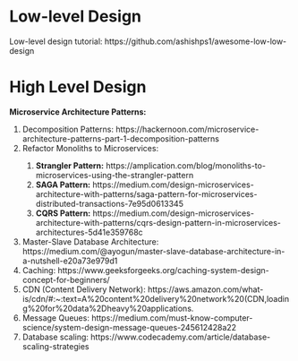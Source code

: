 <h1>Low-level Design</h1>
Low-level design tutorial: https://github.com/ashishps1/awesome-low-low-design

<h1>High Level Design</h1> 
<strong>Microservice Architecture Patterns:</strong>
<ol>
  <li>Decomposition Patterns: https://hackernoon.com/microservice-architecture-patterns-part-1-decomposition-patterns</li>
  <li>Refactor Monoliths to Microservices:</li>
     <ol>
          <li><strong>Strangler Pattern:</strong> https://amplication.com/blog/monoliths-to-microservices-using-the-strangler-pattern</li>
          <li><strong>SAGA Pattern:</strong> https://medium.com/design-microservices-architecture-with-patterns/saga-pattern-for-microservices-distributed-transactions-7e95d0613345</li>
          <li><strong>CQRS Pattern:</strong> https://medium.com/design-microservices-architecture-with-patterns/cqrs-design-pattern-in-microservices-architectures-5d41e359768c</li>
     </ol>
  <li>Master-Slave Database Architecture: https://medium.com/@ayogun/master-slave-database-architecture-in-a-nutshell-e20a73e979d1</li>
  <li>Caching: https://www.geeksforgeeks.org/caching-system-design-concept-for-beginners/</li>
  <li>CDN (Content Delivery Network): https://aws.amazon.com/what-is/cdn/#:~:text=A%20content%20delivery%20network%20(CDN,loading%20for%20data%2Dheavy%20applications.</li>
  <li>Message Queues: https://medium.com/must-know-computer-science/system-design-message-queues-245612428a22</li>
  <li>Database scaling: https://www.codecademy.com/article/database-scaling-strategies</li>

</ol>

